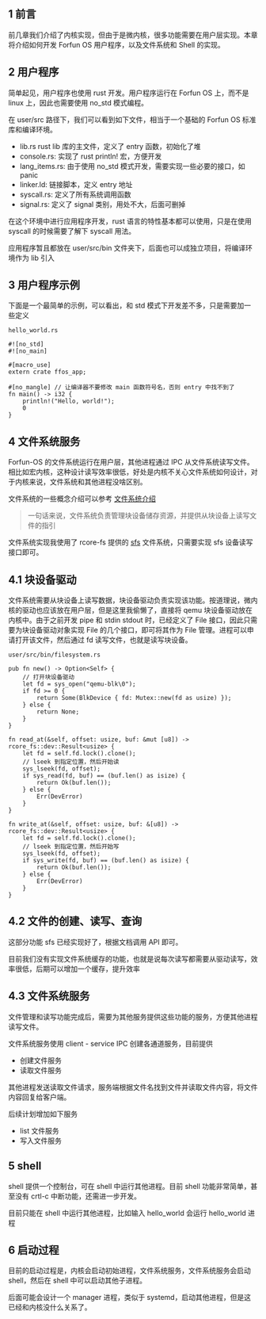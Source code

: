 ## 1 前言

前几章我们介绍了内核实现，但由于是微内核，很多功能需要在用户层实现。本章将介绍如何开发 Forfun OS 用户程序，以及文件系统和 Shell 的实现。

## 2 用户程序

简单起见，用户程序也使用 rust 开发。用户程序运行在 Forfun OS 上，而不是 linux 上，因此也需要使用 no_std 模式编程。

在 user/src 路径下，我们可以看到如下文件，相当于一个基础的 Forfun OS 标准库和编译环境。

- lib.rs rust lib 库的主文件，定义了 entry 函数，初始化了堆
- console.rs: 实现了 rust println! 宏，方便开发
- lang_items.rs: 由于使用 no_std 模式开发，需要实现一些必要的接口，如 panic
- linker.ld: 链接脚本，定义 entry 地址
- syscall.rs: 定义了所有系统调用函数
- signal.rs: 定义了 signal 类别，用处不大，后面可删掉

在这个环境中进行应用程序开发，rust 语言的特性基本都可以使用，只是在使用 syscall 的时候需要了解下 syscall 用法。

应用程序暂且都放在 user/src/bin 文件夹下，后面也可以成独立项目，将编译环境作为 lib 引入


## 3 用户程序示例

下面是一个最简单的示例，可以看出，和 std 模式下开发差不多，只是需要加一些定义

```
hello_world.rs

#![no_std]
#![no_main]

#[macro_use]
extern crate ffos_app;

#[no_mangle] // 让编译器不要修改 main 函数符号名，否则 entry 中找不到了
fn main() -> i32 {
    println!("Hello, world!");
    0
}

```

## 4 文件系统服务

Forfun-OS 的文件系统运行在用户层，其他进程通过 IPC 从文件系统读写文件。相比如宏内核，这种设计读写效率很低，好处是内核不关心文件系统如何设计，对于内核来说，文件系统和其他进程没啥区别。

文件系统的一些概念介绍可以参考 [文件系统介绍](https://rcore-os.cn/rCore-Tutorial-Book-v3/chapter6/1fs-interface.html)

> 一句话来说，文件系统负责管理块设备储存资源，并提供从块设备上读写文件的指引

文件系统实现我使用了 rcore-fs 提供的 [sfs](https://github.com/rcore-os/rcore-fs) 文件系统，只需要实现 sfs 设备读写接口即可。

## 4.1 块设备驱动

文件系统需要从块设备上读写数据，块设备驱动负责实现该功能。按道理说，微内核的驱动也应该放在用户层，但是这里我偷懒了，直接将 qemu 块设备驱动放在内核中。由于之前开发 pipe 和 stdin stdout 时，已经定义了 File 接口，因此只需要为块设备驱动对象实现 File 的几个接口，即可将其作为 File 管理。进程可以申请打开该文件，然后通过 fd 读写文件，也就是读写块设备。

```
user/src/bin/filesystem.rs

pub fn new() -> Option<Self> {
    // 打开块设备驱动
    let fd = sys_open("qemu-blk\0");
    if fd >= 0 {
        return Some(BlkDevice { fd: Mutex::new(fd as usize) });
    } else {
        return None;
    }
}

fn read_at(&self, offset: usize, buf: &mut [u8]) -> rcore_fs::dev::Result<usize> {
    let fd = self.fd.lock().clone();
    // lseek 到指定位置，然后开始读
    sys_lseek(fd, offset);
    if sys_read(fd, buf) == (buf.len() as isize) {
        return Ok(buf.len());
    } else {
        Err(DevError)
    }
}

fn write_at(&self, offset: usize, buf: &[u8]) -> rcore_fs::dev::Result<usize> {
    let fd = self.fd.lock().clone();
    // lseek 到指定位置，然后开始写
    sys_lseek(fd, offset);
    if sys_write(fd, buf) == (buf.len() as isize) {
        return Ok(buf.len());
    } else {
        Err(DevError)
    }
}

```

## 4.2 文件的创建、读写、查询

这部分功能 sfs 已经实现好了，根据文档调用 API 即可。

目前我们没有实现文件系统缓存的功能，也就是说每次读写都需要从驱动读写，效率很低，后期可以增加一个缓存，提升效率

## 4.3 文件系统服务

文件管理和读写功能完成后，需要为其他服务提供这些功能的服务，方便其他进程读写文件。

文件系统服务使用 client - service IPC 创建各通道服务，目前提供

- 创建文件服务
- 读取文件服务

其他进程发送读取文件请求，服务端根据文件名找到文件并读取文件内容，将文件内容回复给客户端。

后续计划增加如下服务

- list 文件服务
- 写入文件服务

## 5 shell

shell 提供一个控制台，可在 shell 中运行其他进程。目前 shell 功能非常简单，甚至没有 crtl-c 中断功能，还需进一步开发。

目前只能在 shell 中运行其他进程，比如输入 hello_world 会运行 hello_world 进程

## 6 启动过程

目前的启动过程是，内核会启动初始进程，文件系统服务，文件系统服务会启动 shell，然后在 shell 中可以启动其他子进程。

后面可能会设计一个 manager 进程，类似于 systemd，启动其他进程，但是这已经和内核没什么关系了。
